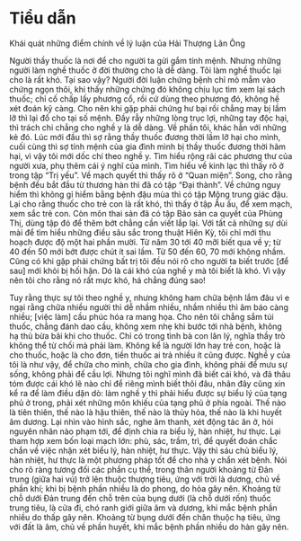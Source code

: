 # Tiểu dẫn

Khái quát những điểm chính về lý luận của Hải Thượng Lãn Ông

Người thầy thuốc là nơi để cho người ta gửi gắm tính mệnh. Nhưng những người làm nghề thuốc ở đời thường cho là dễ dàng. Tôi làm nghề thuốc lại cho là rất khó. Tại sao vậy? Người đời luận chứng bệnh chỉ mò mẫm vào chứng ngọn thôi, khi thấy những chứng đó không chịu lục tìm xem lại sách thuốc; chỉ cố chấp lấy phương cổ, rồi cứ dùng theo phương đó, không hề xét đoán kỹ càng. Cho nên khi gặp phải chứng hư bại rồi chẳng may bị lầm lỡ thì lại đổ cho tại số mệnh. Đầy rẫy những lòng trục lợi, những tay độc hại, thì trách chi chẳng cho nghề y là dễ dàng. Về phần tôi, khác hẳn với những kẻ đó. Lúc mới đầu thì sợ rằng thầy thuốc đương thời lầm lỡ hại cho mình, cuối cùng thì sợ tính mệnh của gia đình mình bị thầy thuốc đương thời hãm hại, vì vậy tôi mới dốc chí theo nghề y. Tìm hiểu rộng rãi các phương thư của người xưa, phụ thêm cái ý nghĩ của mình. Tìm hiểu về kinh lạc thì thấy rõ ở trong tập “Trị yếu”. Về mạch quyết thì thấy rõ ở “Quan miện”. Song, cho rằng bệnh đều bắt đầu từ thương hàn thì đã có tập “Đại thành”. Về chứng nguy hiểm thì không gỉ hiểm bằng bệnh đậu mùa thì có tập Mộng trung giác đậu. Lại cho rằng thuốc cho trẻ con là rất khó, thì thấy ở tập Ấu ấu, để xem mạch, xem sắc trẻ con. Còn môn thai sản đã có tập Bảo sản ca quyết của Phùng Thị, dùng tập đó để thêm bớt chẳng cần viết lắp lại. Với tất cả những sự dùi mài để tìm hiểu những điều sâu sắc trong thuật Hiên Kỳ, tôi chỉ mới thu hoạch được độ một hai phần mười. Từ năm 30 tới 40 mỡi biết qua về y; từ 40 đến 50 mới bớt được chút ít sai lầm. Từ 50 đến 60, 70 mới không nhầm. Cũng có khi gặp phải chứng bất trị tôi đều nói rõ cho người ta biết trước [để sau] mới khỏi bị hối hận. Dó là cái khó của nghề y mà tôi biết là khó. Vì vậy nên tôi cho rằng nó rất mực khó, há chẳng đúng sao!

Tuy rằng thực sự tôi theo nghề y, nhưng không ham chữa bệnh lắm đâu vì e ngại rằng chữa nhiều người thì dễ nhầm nhiều, nhầm nhiều thì âm báo càng nhiều; [việc làm] cầu phúc hóa ra mang họa. Cho nên tôi chẳng sắm túi thuốc, chẳng đánh dao cầu, không xem nhẹ khi bước tới nhà bệnh, không hạ thủ bừa bãi khi cho thuốc. Chỉ có trong tình bà con lân lý, nghĩa thầy trò không thể từ chối mà phải làm. Không kể là người lớn hay trẻ con, hoặc là cho thuốc, hoặc là cho đơn, tiền thuốc ai trả nhiều ít cũng được. Nghề y của tôi là như vậy, để chữa cho mình, chữa cho gia đình, không phải để mưu sự sống, không phải để cầu lợi. Nhưng tôi nghĩ mình đã biết cái khó, và đã thâu tóm được cái khó lẽ nào chỉ để riêng mình biết thôi đâu, nhân đây cũng xin kể ra để làm điều dặn dò: làm nghề y thì phải hiểu được sự biểu lý của tạng phủ ở trong, phải xét những môn khiếu của tạng phủ ở phía ngoài. Thế nào là tiên thiên, thế nào là hậu thiên, thế nào là thủy hỏa, thế nào là khi huyết âm dương. Lại nhìn vào hình sắc, nghe âm thanh, xét động tác ăn ở, hỏi nguyên nhân nào phạm tới, để định chia ra biểu lý, hàn nhiệt, hư thực. Lại tham hợp xem bốn loại mạch lớn: phù, sác, trầm, trì, để quyết đoán chắc chắn về việc nhận xét biểu lý, hàn nhiệt, hư thực. Vậy thì sáu chủ biểu lý, hàn nhiệt, hư thực là một phương pháp tốt để cho nhà y chẩn xét bệnh. Nói cho rõ ràng tương đối các phần cụ thể, trong thân người khoảng từ Đản trung (giữa hai vú) trở lên thuộc thượng tiêu, ứng với trời là dương, chủ về phần khí; khi bị bệnh phần nhiều là do phong, do hỏa gây nên. Khoảng từ chỗ dưới Đản trung đến chỗ trên của bụng dưới (là chỗ dưới rốn) thuốc trung tiêu, là cửa đi, chó ranh giới giữa âm và dương, khi mắc bệnh phần nhiều do thấp gây nên. Khoảng từ bụng dưới đến chân thuộc hạ tiêu, ứng với đất là âm, chủ về phần huyết, khi mắc bệnh phần nhiều do hàn gây nên.

